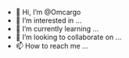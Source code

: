 - 👋 Hi, I’m @Omcargo
- 👀 I’m interested in ...
- 🌱 I’m currently learning ...
- 💞️ I’m looking to collaborate on ...
- 📫 How to reach me ...

<!---
Omcargo/Omcargo is a ✨ special ✨ repository because its `README.md` (this file) appears on your GitHub profile.
You can click the Preview link to take a look at your changes.
--->
